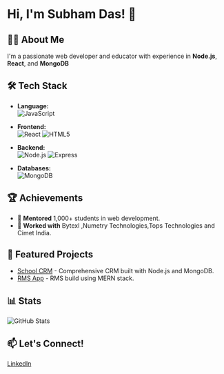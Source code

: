 # Hi, I'm Subham Das! 👋

## 👨‍💻 About Me
I'm a passionate web developer and educator with experience in **Node.js**, **React**, and **MongoDB**

## 🛠️ Tech Stack

- **Language:**  
  ![JavaScript](https://img.shields.io/badge/JavaScript-F7DF1E?style=flat-square&logo=javascript&logoColor=black) 

- **Frontend:**  
  ![React](https://img.shields.io/badge/React-61DAFB?style=flat-square&logo=react&logoColor=black) 
  ![HTML5](https://img.shields.io/badge/HTML5-E34F26?style=flat-square&logo=html5&logoColor=white)

- **Backend:**  
  ![Node.js](https://img.shields.io/badge/Node.js-339933?style=flat-square&logo=nodedotjs&logoColor=white) 
  ![Express](https://img.shields.io/badge/Express-000000?style=flat-square&logo=express&logoColor=white)

- **Databases:**  
  ![MongoDB](https://img.shields.io/badge/MongoDB-4EA94B?style=flat-square&logo=mongodb&logoColor=white)

## 🏆 Achievements
- 🌟 **Mentored** 1,000+ students in web development.
- 💼 **Worked with** Bytexl ,Numetry Technologies,Tops Technologies and Cimet India.

## 📂 Featured Projects
- [School CRM](https://github.com/subhamsg7/school-crm) - Comprehensive CRM built with Node.js and MongoDB.
- [RMS App](https://github.com/subhamsg7/craver-app) - RMS build using MERN stack.

## 📊 Stats
![GitHub Stats](https://github-readme-stats.vercel.app/api?username=subhamsg7&show_icons=true&theme=radical)

## 📫 Let's Connect!
[LinkedIn](https://linkedin.com/in/subham-das-160ab8204)
